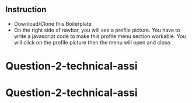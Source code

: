 ## Instruction

 - Download/Clone this Boilerplate
 - On the right side of navbar, you will see a profile picture. You have to write a javascript code to make this profile menu section workable. You will click on the profile picture then the menu will open and close.
# Question-2-technical-assi
# Question-2-technical-assi
